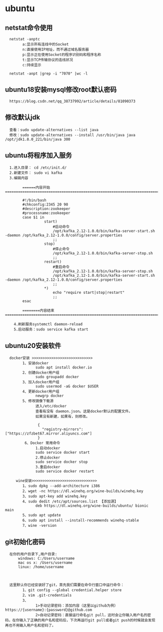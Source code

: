 # ubuntu

## netstat命令使用

      netstat -anptc
            a:显示所有连线中的Socket
            n:直接使用IP地址，而不通过域名服务器
            p:显示正在使用Socket的程序识别码和程序名称
            t:显示TCP传输协议的连线状况
            c:持续显示

      netstat -anpt |grep -i "7070" |wc -l

## ubuntu18安装mysql修改root默认密码
      https://blog.csdn.net/qq_38737992/article/details/81090373
      
## 修改默认jdk
      查看：sudo update-alternatives --list java
      修改：sudo update-alternatives --install /usr/bin/java java /opt/jdk1.8.0_221/bin/java 300
      
      

## ubuntu将程序加入服务
      1.进入目录： cd /etc/init.d/
      2.新建文件： sudo vi kafka
      3.编辑内容
      
            ======内容开始===========================================================================================
            
            #!/bin/bash
            #chkconfig:2345 20 90
            #description:zookeeper
            #processname:zookeeper
            case $1 in
                      start)
                          #启动命令    
                          /opt/kafka_2.12-1.0.0/bin/kafka-server-start.sh -daemon /opt/kafka_2.12-1.0.0/config/server.properties
                          ;;
                      stop)
                          #停止命令    
                          /opt/kafka_2.12-1.0.0/bin/kafka-server-stop.sh
                          ;;
                      restart)
                          #重启命令    
                          /opt/kafka_2.12-1.0.0/bin/kafka-server-stop.sh
                          /opt/kafka_2.12-1.0.0/bin/kafka-server-start.sh -daemon /opt/kafka_2.12-1.0.0/config/server.properties
                          ;;
                      *)
                          echo "require start|stop|restart"
                          ;;
            esac
            
            ========内容结束=========================================================================================
            
        4.刷新服务systemctl daemon-reload
        5.启动服务：sudo service kafka start
        
        
## ubuntu20安装软件
      
      docker安装 >>>>>>>>>>>>>>>>>>>>>>>>>>>>
            1、安装docker
                  sudo apt install docker.io
            2、创建docker用户组
                  sudo groupadd docker
            3、加入docker用户组
                  sudo usermod -aG docker $USER
            4、更新docker用户组
                  newgrp docker
            5、修改镜像下载源      
                  进入/etc/docker
                  查看有没有 daemon.json。这是docker默认的配置文件。
                  如果没有新建，如果有，则修改。
                  
                   {
                     "registry-mirrors": ["https://zfzbet67.mirror.aliyuncs.com"]
                   }
             6、Docker 常用命令
                  1.启动docker
                  sudo service docker start
                  2.停止docker
                  sudo service docker stop
                  3.重启docker
                  sudo service docker restart      
                   
         wine安装>>>>>>>>>>>>>>>>>>>>>>>>>>>>>>
            1、sudo dpkg --add-architecture i386
            2、wget -nc https://dl.winehq.org/wine-builds/winehq.key
            3、sudo apt-key add winehq.key
            4、sudo dedit /etc/apt/sources.list 【添加源】
                  deb https://dl.winehq.org/wine-builds/ubuntu/ bionic main
            5、sudo apt update
            6、sudo apt install --install-recommends winehq-stable
            7、wine -version


## git初始化密码

      在你的用户目录下,用户目录:
          windows: C:/Users/username
          mac os x: /Users/username
          linux: /home/username



      这里默认你已经安装好了git，首先我们需要在命令行窗口中运行命令：
            1、git config --global credential.helper store
            2、vim .git-credentials
            3、
                  1>手动记录密码：添加内容（这里以github为例）https://{username}:{password}@github.com
                  2>自动记录密码：直接运行命名git pull，这时会让你输入用户名的密码，在你输入了正确的用户名和密码后，下次再运行git pull或者git push的时候就会发现再也不用输入用户名和密码了。



